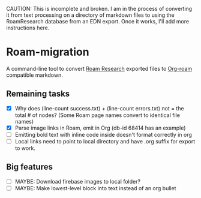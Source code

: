 CAUTION: This is incomplete and broken. I am in the process of converting it from text processing on a directory of markdown files to using the RoamResearch database from an EDN export. Once it works, I'll add more instructions here.


# Roam-migration

A command-line tool to convert [Roam Research](https://roamresearch.com/) exported files to [Org-roam](https://github.com/org-roam/org-roam) compatible markdown.


## Remaining tasks

- [X] Why does (line-count success.txt) + (line-count errors.txt) not = the total # of nodes? (Some Roam page names convert to identical file names)
- [X] Parse image links in Roam, emit in Org (db-id 68414 has an example)
- [ ] Emitting bold text with inline code inside doesn't format correctly in org
- [ ] Local links need to point to local directory and have .org suffix for export to work.

## Big features

- [ ] MAYBE: Download firebase images to local folder?
- [ ] MAYBE: Make lowest-level block into text instead of an org bullet
